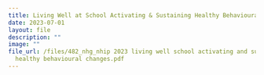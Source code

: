 ```yaml
---
title: Living Well at School Activating & Sustaining Healthy Behavioural Changes
date: 2023-07-01
layout: file
description: ""
image: ""
file_url: /files/482_nhg_nhip 2023 living well school activating and sustaining
  healthy behavioural changes.pdf
---
```

